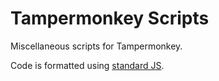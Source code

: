 # Tampermonkey Scripts

Miscellaneous scripts for Tampermonkey.

Code is formatted using [standard JS](https://standardjs.com).
